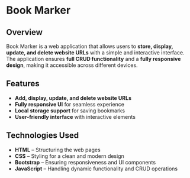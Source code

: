 # Book Marker  

## Overview  
Book Marker is a web application that allows users to **store, display, update, and delete website URLs** with a simple and interactive interface. The application ensures **full CRUD functionality** and a **fully responsive design**, making it accessible across different devices.  

## Features  
- **Add, display, update, and delete website URLs**  
- **Fully responsive UI** for seamless experience  
- **Local storage support** for saving bookmarks  
- **User-friendly interface** with interactive elements  

## Technologies Used  
- **HTML** – Structuring the web pages  
- **CSS** – Styling for a clean and modern design  
- **Bootstrap** – Ensuring responsiveness and UI components  
- **JavaScript** – Handling dynamic functionality and CRUD operations